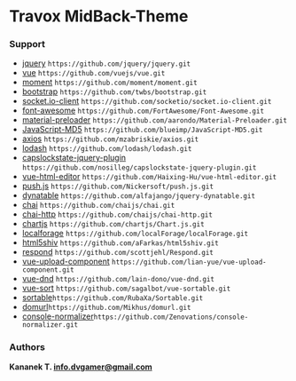 # Travox MidBack-Theme



### Support

- [jquery](https://github.com/jquery/jquery.git) `https://github.com/jquery/jquery.git`
- [vue](https://github.com/vuejs/vue.git) `https://github.com/vuejs/vue.git`
- [moment](https://github.com/moment/moment.git) `https://github.com/moment/moment.git`
- [bootstrap](https://github.com/twbs/bootstrap.git) `https://github.com/twbs/bootstrap.git`
- [socket.io-client](https://github.com/socketio/socket.io-client.git) `https://github.com/socketio/socket.io-client.git`
- [font-awesome](https://github.com/FortAwesome/Font-Awesome.git) `https://github.com/FortAwesome/Font-Awesome.git`
- [material-preloader](ttps://github.com/aarondo/Material-Preloader.git) `https://github.com/aarondo/Material-Preloader.git`
- [JavaScript-MD5](https://github.com/blueimp/JavaScript-MD5.git) `https://github.com/blueimp/JavaScript-MD5.git`
- [axios](https://github.com/mzabriskie/axios.git) `https://github.com/mzabriskie/axios.git`
- [lodash](https://github.com/lodash/lodash.git) `https://github.com/lodash/lodash.git`
- [capslockstate-jquery-plugin](https://github.com/nosilleg/capslockstate-jquery-plugin.git) `https://github.com/nosilleg/capslockstate-jquery-plugin.git`
- [vue-html-editor](https://github.com/Haixing-Hu/vue-html-editor.git) `https://github.com/Haixing-Hu/vue-html-editor.git`
- [push.js](https://github.com/Nickersoft/push.js.git) `https://github.com/Nickersoft/push.js.git`
- [dynatable](https://github.com/alfajango/jquery-dynatable.git) `https://github.com/alfajango/jquery-dynatable.git`
- [chai](https://github.com/chaijs/chai.git) `https://github.com/chaijs/chai.git`
- [chai-http](https://github.com/chaijs/chai-http.git) `https://github.com/chaijs/chai-http.git`
- [chartjs](https://github.com/chartjs/Chart.js.git) `https://github.com/chartjs/Chart.js.git`
- [localforage](https://github.com/localForage/localForage.git) `https://github.com/localForage/localForage.git`
- [html5shiv](https://github.com/aFarkas/html5shiv.git) `https://github.com/aFarkas/html5shiv.git`
- [respond](https://github.com/scottjehl/Respond.git) `https://github.com/scottjehl/Respond.git`
- [vue-upload-component](https://github.com/lian-yue/vue-upload-component.git) `https://github.com/lian-yue/vue-upload-component.git`
- [vue-dnd](https://github.com/lain-dono/vue-dnd.git) `https://github.com/lain-dono/vue-dnd.git`
- [vue-sort](https://github.com/sagalbot/vue-sortable.git) `https://github.com/sagalbot/vue-sortable.git`
- [sortable](https://github.com/RubaXa/Sortable.git)`https://github.com/RubaXa/Sortable.git`
- [domurl](https://github.com/Mikhus/domurl.git)`https://github.com/Mikhus/domurl.git`
- [console-normalizer](https://github.com/Zenovations/console-normalizer.git)`https://github.com/Zenovations/console-normalizer.git`

### Authors

**Kananek T. <info.dvgamer@gmail.com>**